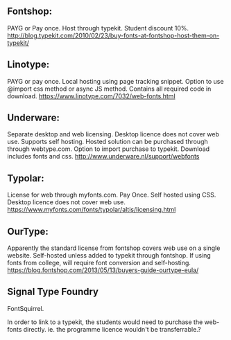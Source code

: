 ## Fontshop:

PAYG or Pay once. Host through typekit. Student discount 10%. http://blog.typekit.com/2010/02/23/buy-fonts-at-fontshop-host-them-on-typekit/


## Linotype:

PAYG or pay once. Local hosting using page tracking snippet. Option to use @import css method or async JS method. Contains all required code in download. https://www.linotype.com/7032/web-fonts.html


## Underware:

Separate desktop and web licensing. Desktop licence does not cover web use. Supports self hosting. Hosted solution can be purchased through through webtype.com. Option to import purchase to typekit. Download includes fonts and css. http://www.underware.nl/support/webfonts


## Typolar:

License for web through myfonts.com. Pay Once. Self hosted using CSS. Desktop licence does not cover web use. https://www.myfonts.com/fonts/typolar/altis/licensing.html


## OurType:

Apparently the standard license from fontshop covers web use on a single website. Self-hosted unless added to typekit through fontshop. If using fonts from college, will require font conversion and self-hosting. https://blog.fontshop.com/2013/05/13/buyers-guide-ourtype-eula/


## Signal Type Foundry

FontSquirrel.

In order to link to a typekit, the students would need to purchase the web-fonts directly. ie. the programme licence wouldn't be transferrable.?
